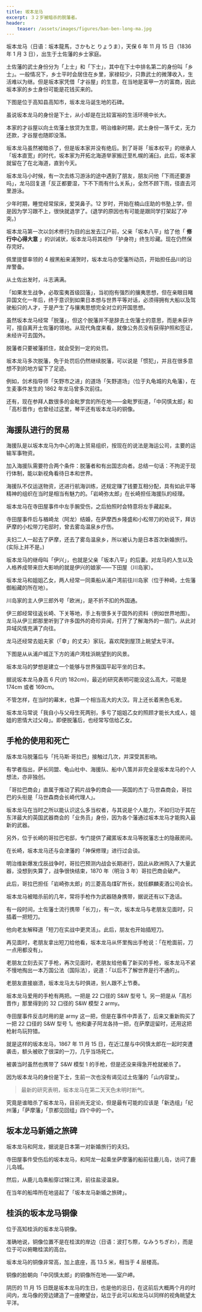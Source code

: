 ```yaml
---
title: 坂本龙马
excerpt: ３２岁被暗杀的脱藩者。
header: 
    teaser: /assets/images/figures/ban-ben-long-ma.jpg
---
```


坂本龙马（日语：坂本龍馬，さかもと りょうま），天保 6 年 11 月 15 日（1836 年 1 月 3 日），出生于土佐藩的乡士家庭。

土佐藩的武士身份分为「上士」和「下士」，其中在下士中排名第二的身份叫「乡士」。一般情况下，乡士平时会居住在乡里，家禄较少，只靠武士的微薄收入，生活难以为继。但是坂本家凭借「才谷屋」的生意，在当地是富甲一方的富商，因此坂本家的乡士身份可能是花钱买来的。

下图是位于高知县高知市，坂本龙马诞生地的石碑。

虽说坂本龙马的身份是下士，从小却是在比较富裕的生活环境中长大。

本家的才谷屋以向土佐藩士放贷为生意，明治维新时期，武士身份一落千丈，无力还款，才谷屋也随即没落。

坂本龙马虽然被暗杀了，但是坂本家并没有绝后。到了哥哥「坂本权平」的继承人「坂本直宽」的时代，坂本家为开拓北海道举家搬迁至札幌的浦臼，此后，坂本家就留在了在北海道，直到今天。

坂本龙马小时候，有一次去练习游泳的途中遇到了朋友，朋友问他「下雨还要游吗」，龙马回复道「反正都要湿，下不下雨有什么关系」，全然不顾下雨，径直去河里游泳。

少年时期，睡觉经常尿床，爱哭鼻子。12 岁时，开始在楠山庄助的书塾上学，但是因为学习跟不上，很快就退学了。(退学的原因也有可能是跟同学打架起了冲突。)

坂本龙马第一次以剑术修行为目的出发去江户前，父亲「坂本八平」给了他「 **修行中心得大意**
」的训诫状，坂本龙马将其视作「护身符」终生珍藏。现在仍然保存完好。

佩里提督率领的 4 艘黑船来浦贺时，坂本龙马亦受藩所动员，开始担任品川的沿岸警备。

从土佐出发时，斗志满满。

「如果发生战争，必取蛮夷首级回藩」，当初抱有强烈的攘夷思想，但在亲眼目睹异国文化一年后，终于意识到如果日本想与世界平等对话，必须得拥有大船以及驾驶船只的人才，于是产生了与攘夷思想完全对立的开国思想。

虽然坂本龙马经常「脱藩」，但这个脱藩并不是辞去土佐藩士的意思，而是未获许可，擅自离开土佐藩的领地。从现代角度来看，就像公务员没有获得护照和签证，未经许可去国外。

脱藩者只要被藩抓住，就会受到一定的处罚。

坂本龙马多次脱藩，免于处罚后仍然继续脱藩，可以说是「惯犯」，并且在很多意想不到的地方留下了足迹。

例如，剑术指导师「矢野市之进」的道场「矢野道场」（位于丸龟城的丸龟藩），在生麦事件发生的 1862 年龙马曾多次前往。

还有，现在参拜人数很多的金毗罗宫的所在地——金毗罗街道，「中冈慎太郎」和「高杉晋作」也曾经过这里，琴平还有坂本龙马的铜像。

## 海援队进行的贸易

海援队是以坂本龙马为中心的海上贸易组织，按现在的说法是海运公司，主要的运输军事物资。

加入海援队需要符合两个条件：脱藩者和有出国志向者。总结一句话：不拘泥于现行体制，能以新视角看待日本和世界。

海援队不仅运送物资，还进行航海训练，还规定赚了钱要互相分配，具有如此平等精神的组织在当时是相当有魅力的。「岩崎弥太郎」在长崎担任海援队的经理。

坂本龙马在寺田屋事件中左手腕受伤，之后拍照时会特意将左手藏起来。

寺田屋事件后与楢崎龙（阿龙）结婚，在萨摩西乡隆盛和小松带刀的劝说下，拜访萨摩的小松带刀宅邸时，曾去雾岛温泉乡疗伤。

夫妇二人一起去了萨摩，还去了雾岛温泉乡，所以被认为是日本首次新婚旅行。(实际上并不是。)

坂本龙马的继母叫「伊兴」，也就是父亲「坂本八平」的后妻。对龙马的人生以及人格养成带来巨大影响的就是伊兴的娘家——下田屋（川岛家）。

坂本龙马和姐姐乙女，两人经常一同乘船从浦户湾前往川岛家（位于种崎，土佐藩御船藏的所在地）。

川岛家的主人伊三郎外号「欧洲」，是不折不扣的外国通。

伊三郎经常往返长崎、下关等地，手上有很多关于国外的资料（例如世界地图）。龙马从伊三郎那里听到了许多国外的奇珍异闻，打开了了解海外的一扇门，从此对异域风情充满了向往。

龙马还经常去姐夫家（「幸」的丈夫）家玩，喜欢爬到屋顶上眺望太平洋。

下图是从从浦户城正下方的浦户湾桂浜眺望到的风景。

坂本龙马的梦想是建立一个能够与世界强国平起平坐的日本。

据说坂本龙马身高 6 尺(约 182cm)，最近的研究表明可能没这么高大，可能是 174cm 或者 169cm。

不管怎样，在当时的幕末，也算一个相当高大的大汉。背上还长着黑色毛发。

坂本龙马常说「我自小与父母生死两别，多亏了姐姐乙女的照顾才能长大成人，姐姐的恩情大过父母」。即便脱藩后，也经常写信给乙女。

## 手枪的使用和死亡

版本龙马脱藩后与「托马斯·哥拉巴」接触过几次，并深受其影响。

有学者指出，萨长同盟、龟山社中、海援队、船中八策并非完全是坂本龙马的个人想法，亦非独创。

「哥拉巴商会」直属于推动了鸦片战争的商会——英国的杰丁·马世森商会，哥拉巴的头衔是「马世森商会长崎代理人」。

坂本龙马在当时之所以能认识这么多当权者，与其说是个人能力，不如归功于其在东洋最大的英国武器商会的「业务员」身份，因为各个藩通过坂本龙马才能购入最新的武器。

另外，位于长崎的哥拉巴宅邸，专门提供了藏匿坂本龙马等脱藩志士的隐蔽房间。

在长崎，坂本龙马还与会津藩的「神保修理」进行过会谈。

明治维新爆发戊辰战争时，哥拉巴预测内战会长期进行，因此从欧洲购入了大量武器，没想到失算了，战争很快结束，1870 年（明治 3 年）哥拉巴商会破产。

此后，哥拉巴担任「岩崎弥太郎」的三菱高岛煤矿所长，就任麒麟麦酒公司会长。

坂本龙马被暗杀前的几年，常将手枪作为武器随身携带，据说还有以下逸话。

有一段时间，土佐藩士流行携带「长刀」，有一次，坂本龙马与老朋友见面时，只插着一把短刀。

他向老友解释道「短刀在实战中更灵活」。此后，朋友也开始插短刀。

再见面时，老朋友拿出短刀给他看，坂本龙马从怀里掏出手枪说：「在枪面前，刀一点用都没有」。

老朋友立刻去买了手枪，再次见面时，老朋友给他看了新买的手枪，坂本龙马不紧不慢地掏出一本万国公法（国际法），说道：「以后不了解世界是行不通的」。

老朋友直接崩溃，坂本龙马太与时俱进，别人跟不上节奏。

坂本龙马爱用的手枪有两把。一把是 22 口径的 S&W 型号 1。另一把是从「高杉晋作」那里得到的 32 口径的 S&W 模型 2 army。

寺田屋事件反击时用的是 army 这一把，但是在事件中弄丢了，后来又重新购买了一把 22 口径的 S&W 型号
1。他和妻子阿龙各持一把，在萨摩逗留时，还用这把枪射鸟玩狩猎。

就是这样的坂本龙马，1867 年 11 月 15 日，在近江屋与中冈慎太郎在一起时突遭袭击，额头被砍了很深的一刀，几乎当场死亡。

被袭当时虽然也携带了 S&W 模型 1 的手枪，但是还没来得急开枪就被杀了。

因为坂本龙马的身份是下士，生前一次也没有谒见过土佐藩的「山内容堂」。

> 最新的研究表明，坂本龙马在第二天天色未明时断气。

究竟是谁暗杀了坂本龙马，目前尚无定论，但是最有可能的应该是「新选组」「纪州藩」「萨摩藩」「京都见回组」四个中的一个。

## 坂本龙马新婚之旅碑

坂本龙马和阿龙，据说是日本第一对新婚旅行的夫妇。

寺田屋事件受伤后的坂本龙马，和阿龙一起乘坐萨摩藩的船前往鹿儿岛，访问了鹿儿岛城。

然后，从鹿儿岛乘船穿过锦江湾，前往盐浸温泉。

在当年的船埠所在地竖起了「坂本龙马新婚之旅碑」。

## 桂浜的坂本龙马铜像

位于高知桂浜的坂本龙马铜像。

准确地说，铜像位置不是在桂滨的岸边（日语：波打ち際，なみうちぎわ），而是位于可以俯瞰桂滨的高台。

坂本龙马的铜像非常高，加上底座，高 13.5 米，相当于 4 层楼高。

铜像的脸朝向「中冈慎太郎」的铜像所在地——室户岬。

阴历的 11 月 15 日既是坂本龙马的生日，也是他的忌日，在这前后大概两个月的时间内，龙马像的旁边建造了一座瞭望台，站立于此可以和龙马以同样的视角眺望太平洋。

